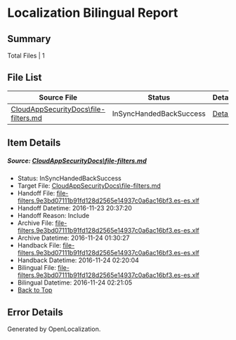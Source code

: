 # <a name='report-top'></a> Localization Bilingual Report

## Summary
 Total Files | 1

## File List
 Source File | Status | Details 
 ----------- | ------ | ------- 
 [CloudAppSecurityDocs\file-filters.md](https://github.com/Microsoft/CloudAppSecurityDocs-pr/blob/3c342e019dfca316ee89f68de60886d848abdb17/CloudAppSecurityDocs/file-filters.md) | InSyncHandedBackSuccess | [Details](#f65d64b240eb26f13a70143f5fb84a4f84f4cb6d27)

## Item Details
##### <a name='f65d64b240eb26f13a70143f5fb84a4f84f4cb6d27'></a> Source: [CloudAppSecurityDocs\file-filters.md](https://github.com/Microsoft/CloudAppSecurityDocs-pr/blob/3c342e019dfca316ee89f68de60886d848abdb17/CloudAppSecurityDocs/file-filters.md)
* Status: InSyncHandedBackSuccess
* Target File: [CloudAppSecurityDocs\file-filters.md](https://github.com/Microsoft/CloudAppSecurityDocs-pr.es-es/blob/c2b88bc3c0215c11718ea3d50710882b67cd3420/CloudAppSecurityDocs/file-filters.md)
* Handoff File: [file-filters.9e3bd07111b91fd128d2565e14937c0a6ac16bf3.es-es.xlf](https://github.com/Microsoft/CloudAppSecurityDocs-pr.handoff/blob/a11016a14e8e62a65e372a269efbc2105dabfd39/ol-handoff/Microsoft/CloudAppSecurityDocs-pr.es-es/live/ht/file-filters.9e3bd07111b91fd128d2565e14937c0a6ac16bf3.es-es.xlf)
* Handoff Datetime: 2016-11-23 20:37:20
* Handoff Reason: Include
* Archive File: [file-filters.9e3bd07111b91fd128d2565e14937c0a6ac16bf3.es-es.xlf](https://github.com/Microsoft/CloudAppSecurityDocs-pr.handoff/blob/8df9d708510219f6a201938b1fbb115137f28ed3/ol-archive/Microsoft/CloudAppSecurityDocs-pr.es-es/live/ht/file-filters.9e3bd07111b91fd128d2565e14937c0a6ac16bf3.es-es.xlf)
* Archive Datetime: 2016-11-24 01:30:27
* Handback File: [file-filters.9e3bd07111b91fd128d2565e14937c0a6ac16bf3.es-es.xlf](https://github.com/Microsoft/CloudAppSecurityDocs-pr.handback/blob/21aac2343e9924232f8082a42b0820509c123b34/ol-handback/Microsoft/CloudAppSecurityDocs-pr.es-es/live/ht/file-filters.9e3bd07111b91fd128d2565e14937c0a6ac16bf3.es-es.xlf)
* Handback Datetime: 2016-11-24 02:20:04
* Bilingual File: [file-filters.9e3bd07111b91fd128d2565e14937c0a6ac16bf3.es-es.xlf](https://github.com/Microsoft/CloudAppSecurityDocs-pr.handback/blob/21aac2343e9924232f8082a42b0820509c123b34/ol-handback/Microsoft/CloudAppSecurityDocs-pr.es-es/live/ht/file-filters.9e3bd07111b91fd128d2565e14937c0a6ac16bf3.es-es.xlf)
* Bilingual Datetime: 2016-11-24 02:21:05
* [Back to Top](#report-top)


## Error Details

Generated by OpenLocalization.
